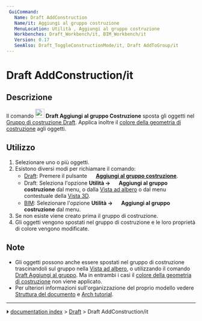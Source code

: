 ```yaml
---
 GuiCommand:
   Name: Draft AddConstruction
   Name/it: Aggiungi al gruppo costruzione
   MenuLocation: Utilità , Aggiungi al gruppo costruzione
   Workbenches: Draft_Workbench/it, BIM_Workbench/it
   Version: 0.17
   SeeAlso: Draft_ToggleConstructionMode/it, Draft AddToGroup/it
---
```


# Draft AddConstruction/it



## Descrizione

Il comando <img alt="" src=images/Draft_AddConstruction.svg  style="width:24px;"> **Draft Aggiungi al gruppo Costruzione** sposta gli oggetti nel [Gruppo di costruzione Draft](Draft_ToggleConstructionMode/it.md). Applica inoltre il [colore della geometria di costruzione](Draft_ToggleConstructionMode/it#Preferenze.md) agli oggetti.



## Utilizzo

1.  Selezionare uno o più oggetti.
2.  Esistono diversi modi per richiamare il comando:
    -   [Draft](Draft_Workbench/it.md): Premere il pulsante **<img src="images/Draft_AddConstruction.svg" width=16px> [Aggiungi al gruppo costruzione](Draft_AddConstruction/it.md)**.
    -   Draftː Seleziona l\'opzione **Utilità → <img src="images/Draft_AddConstruction.svg" width=16px> Aggiungi al gruppo costruzione** dal menu, o dalla [Vista ad albero](Tree_view/it.md) o dal menu contestuale della [Vista 3D](3D_view/it.md).
    -   [BIM](BIM_Workbench/it.md): Selezionare l\'opzione **Utilità → <img src="images/Draft_AddConstruction.svg" width=16px> Aggiungi al gruppo costruzione** dal menu.
3.  Se non esiste viene creato prima il gruppo di costruzione.
4.  Gli oggetti vengono spostati nel gruppo di costruzione e le loro proprietà di colore vengono modificate.



## Note

-   Gli oggetti possono anche essere spostati nel gruppo di costruzione trascinandoli sul gruppo nella [Vista ad albero](Tree_view/it.md), o utilizzando il comando [Draft Aggiungi al gruppo](Draft_AddToGroup/it.md). Ma in entrambi i casi il [colore della geometria di costruzione](Draft_ToggleConstructionMode/it#Preferenze.md) non viene applicato.
-   Per ulteriori informazioni sull\'organizzazione del proprio modello vedere [Struttura del documento](Document_structure/it.md) e [Arch tutorial](Arch_tutorial/it#Organizza̠il̠modello.md).



---
⏵ [documentation index](../README.md) > [Draft](Draft_Workbench.md) > Draft AddConstruction/it
